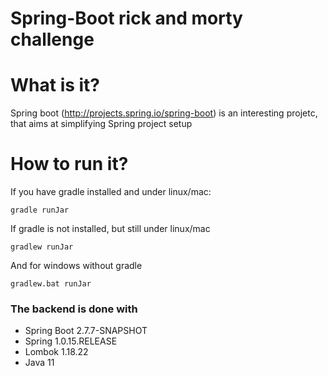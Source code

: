 Spring-Boot rick and morty challenge
==========================

# What is it?

Spring boot (http://projects.spring.io/spring-boot) is an interesting projetc, that aims at simplifying Spring project setup

# How to run it?

If you have gradle installed and under linux/mac:

    gradle runJar

If gradle is not installed, but still under linux/mac

    gradlew runJar

And for windows without gradle

    gradlew.bat runJar


### The backend is done with
- Spring Boot 2.7.7-SNAPSHOT
- Spring 1.0.15.RELEASE
- Lombok 1.18.22
- Java 11
